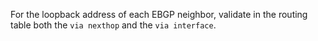 For the loopback address of each EBGP neighbor, validate in the routing table both the `via nexthop` and the `via interface`.  



